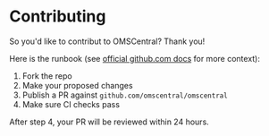 # Contributing

So you'd like to contribut to OMSCentral? Thank you!

Here is the runbook (see [official github.com docs](https://docs.github.com/en/get-started/quickstart/contributing-to-projects) for more context):

1. Fork the repo
2. Make your proposed changes
3. Publish a PR against `github.com/omscentral/omscentral`
4. Make sure CI checks pass

After step 4, your PR will be reviewed within 24 hours.
